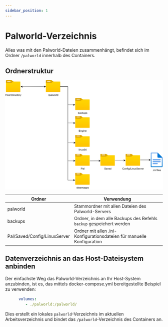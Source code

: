 ```yaml
---
sidebar_position: 1
---
```


# Palworld-Verzeichnis

Alles was mit den Palworld-Dateien zusammenhängt, befindet sich im Ordner `/palworld` innerhalb des Containers.

## Ordnerstruktur

![Ordnerstruktur](../assets/folder_structure.jpg)

| Ordner                       | Verwendung                                                             |
|------------------------------|------------------------------------------------------------------------|
| palworld                     | Stammordner mit allen Dateien des Palworld-Servers                     |
| backups                      | Ordner, in dem alle Backups des Befehls `backup` gespeichert werden    |
| Pal/Saved/Config/LinuxServer | Ordner mit allen .ini-Konfigurationsdateien für manuelle Konfiguration |

## Datenverzeichnis an das Host-Dateisystem anbinden

Der einfachste Weg das Palworld-Verzeichnis an Ihr Host-System anzubinden, ist es, das mittels docker-compose.yml  bereitgestellte Beispiel zu verwenden:

```yml
      volumes:
         - ./palworld:/palworld/
```

Dies erstellt ein lokales `palworld`-Verzeichnis im aktuellen Arbeitsverzeichnis und bindet das `/palworld`-Verzeichnis des Containers an.
